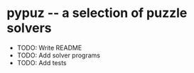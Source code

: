 # pypuz -- a selection of puzzle solvers

* TODO: Write README
* TODO: Add solver programs
* TODO: Add tests
